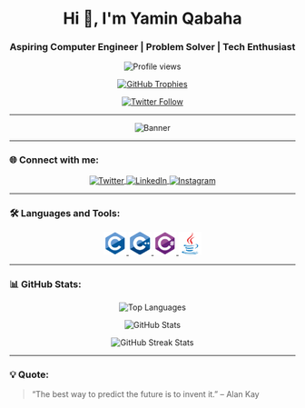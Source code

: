 <h1 align="center">Hi 👋, I'm Yamin Qabaha</h1>
<h3 align="center">Aspiring Computer Engineer | Problem Solver | Tech Enthusiast</h3>



<p align="center">
  <img src="https://komarev.com/ghpvc/?username=yaminqabaha7&label=Profile%20views&color=0e75b6&style=flat" alt="Profile views" />
</p>

<p align="center">
  <a href="https://github.com/ryo-ma/github-profile-trophy">
    <img src="https://github-profile-trophy.vercel.app/?username=yaminqabaha7&theme=onedark&no-frame=true&row=1" alt="GitHub Trophies" />
  </a>
</p>

<p align="center">
  <a href="https://twitter.com/eng_yaminqabaha" target="_blank">
    <img src="https://img.shields.io/twitter/follow/eng_yaminqabaha?logo=twitter&style=for-the-badge" alt="Twitter Follow" />
  </a>
</p>

---

<p align="center">
  <img src="https://via.placeholder.com/800x300?text=Welcome+to+My+GitHub+Profile!" alt="Banner" />
</p>

---

### 🌐 Connect with me:
<p align="center">
  <a href="https://twitter.com/eng_yaminqabaha" target="blank">
    <img align="center" src="https://raw.githubusercontent.com/rahuldkjain/github-profile-readme-generator/master/src/images/icons/Social/twitter.svg" alt="Twitter" height="30" width="40" />
  </a>
  <a href="https://linkedin.com/in/yamin-qabaha-4328a2346" target="blank">
    <img align="center" src="https://raw.githubusercontent.com/rahuldkjain/github-profile-readme-generator/master/src/images/icons/Social/linked-in-alt.svg" alt="LinkedIn" height="30" width="40" />
  </a>
  <a href="https://instagram.com/yamin.qabaha7" target="blank">
    <img align="center" src="https://raw.githubusercontent.com/rahuldkjain/github-profile-readme-generator/master/src/images/icons/Social/instagram.svg" alt="Instagram" height="30" width="40" />
  </a>
</p>

---

### 🛠️ Languages and Tools:
<p align="center">
  <a href="https://www.cprogramming.com/" target="_blank" rel="noreferrer">
    <img src="https://raw.githubusercontent.com/devicons/devicon/master/icons/c/c-original.svg" alt="C" width="40" height="40" />
  </a>
  <a href="https://www.w3schools.com/cpp/" target="_blank" rel="noreferrer">
    <img src="https://raw.githubusercontent.com/devicons/devicon/master/icons/cplusplus/cplusplus-original.svg" alt="C++" width="40" height="40" />
  </a>
  <a href="https://www.w3schools.com/cs/" target="_blank" rel="noreferrer">
    <img src="https://raw.githubusercontent.com/devicons/devicon/master/icons/csharp/csharp-original.svg" alt="C#" width="40" height="40" />
  </a>
  <a href="https://www.java.com" target="_blank" rel="noreferrer">
    <img src="https://raw.githubusercontent.com/devicons/devicon/master/icons/java/java-original.svg" alt="Java" width="40" height="40" />
  </a>
</p>

---

### 📊 GitHub Stats:
<p align="center">
  <img src="https://github-readme-stats.vercel.app/api/top-langs?username=yaminqabaha7&show_icons=true&locale=en&layout=compact" alt="Top Languages" />
</p>

<p align="center">
  <img src="https://github-readme-stats.vercel.app/api?username=yaminqabaha7&show_icons=true&locale=en" alt="GitHub Stats" />
</p>

<p align="center">
  <img src="https://github-readme-streak-stats.herokuapp.com/?user=yaminqabaha7&" alt="GitHub Streak Stats" />
</p>

---

### 💡 Quote:
> “The best way to predict the future is to invent it.” – Alan Kay
